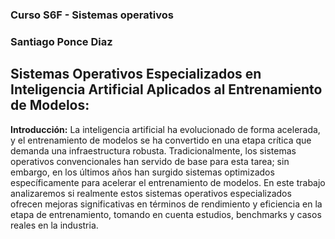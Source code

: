 ### Curso S6F - Sistemas operativos

### Santiago Ponce Diaz

## Sistemas Operativos Especializados en Inteligencia Artificial Aplicados al Entrenamiento de Modelos:

**Introducción:** La inteligencia artificial ha evolucionado de forma acelerada, y el entrenamiento de modelos se ha convertido en una etapa crítica que demanda una infraestructura robusta. Tradicionalmente, los sistemas operativos convencionales han servido de base para esta tarea; sin embargo, en los últimos años han surgido sistemas optimizados específicamente para acelerar el entrenamiento de modelos. En este trabajo analizaremos si realmente estos sistemas operativos especializados ofrecen mejoras significativas en términos de rendimiento y eficiencia en la etapa de entrenamiento, tomando en cuenta estudios, benchmarks y casos reales en la industria.
